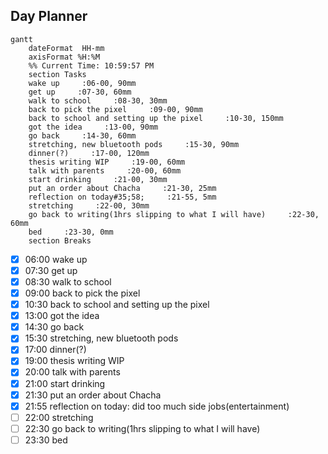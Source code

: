## Day Planner
```mermaid
gantt
    dateFormat  HH-mm
    axisFormat %H:%M
    %% Current Time: 10:59:57 PM
    section Tasks
    wake up     :06-00, 90mm
    get up     :07-30, 60mm
    walk to school     :08-30, 30mm
    back to pick the pixel     :09-00, 90mm
    back to school and setting up the pixel     :10-30, 150mm
    got the idea     :13-00, 90mm
    go back     :14-30, 60mm
    stretching, new bluetooth pods     :15-30, 90mm
    dinner(?)     :17-00, 120mm
    thesis writing WIP     :19-00, 60mm
    talk with parents     :20-00, 60mm
    start drinking     :21-00, 30mm
    put an order about Chacha     :21-30, 25mm
    reflection on today#35;58;     :21-55, 5mm
    stretching     :22-00, 30mm
    go back to writing(1hrs slipping to what I will have)     :22-30, 60mm
    bed     :23-30, 0mm
    section Breaks

```

- [x] 06:00 wake up
- [x] 07:30 get up
- [x] 08:30 walk to school
- [x] 09:00 back to pick the pixel
- [x] 10:30 back to school and setting up the pixel
- [x] 13:00 got the idea
- [x] 14:30 go back
- [x] 15:30 stretching, new bluetooth pods
- [x] 17:00 dinner(?)
- [x] 19:00 thesis writing WIP
- [x] 20:00 talk with parents
- [x] 21:00 start drinking
- [x] 21:30 put an order about Chacha
- [x] 21:55 reflection on today:
	did too much side jobs(entertainment)
- [ ] 22:00 stretching
- [ ] 22:30 go back to writing(1hrs slipping to what I will have)
- [ ] 23:30 bed